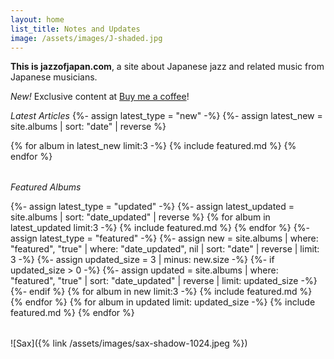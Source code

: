 ```yaml
---
layout: home
list_title: Notes and Updates
image: /assets/images/J-shaded.jpg
---
```

**This is jazzofjapan.com**, a site about Japanese jazz and related music from Japanese musicians. 

*New!* Exclusive content at [Buy me a coffee](https://www.buymeacoffee.com/brmc)!

_Latest Articles_
{%- assign latest_type = "new" -%}
{%- assign latest_new = site.albums | sort: "date" | reverse %}
<table>
  <tbody>
    <tr>
{% for album in latest_new limit:3 -%}
{% include featured.md %}
{% endfor %}
   </tr>
  </tbody>
</table>

_Featured Albums_
<table>
  <tbody>  
    <tr>
{%- assign latest_type = "updated" -%}
{%- assign latest_updated = site.albums | sort: "date_updated" | reverse %}
{% for album in latest_updated limit:3 -%}
{% include featured.md %}
{% endfor %}
   </tr>
    <tr>
{%- assign latest_type = "featured" -%}
{%- assign new = site.albums | where: "featured", "true" | where: "date_updated", nil | sort: "date" | reverse | limit: 3 -%}
{%- assign updated_size = 3 | minus: new.size -%}
{%- if updated_size > 0 -%}
{%- assign updated = site.albums | where: "featured", "true" | sort: "date_updated" | reverse | limit: updated_size -%}
{%- endif %}
{% for album in new limit:3 -%}
{% include featured.md %}
{% endfor %}
{% for album in updated limit: updated_size -%}
{% include featured.md %}
{% endfor %}
   </tr>
  </tbody>
</table>

![Sax]({% link /assets/images/sax-shadow-1024.jpeg %})



